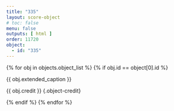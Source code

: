 ```yaml
---
title: "335"
layout: score-object
# toc: false
menu: false
outputs: [ html ]
order: 11720
object:
  - id: "335"
---
```


{% for obj in objects.object_list %}
{% if obj.id == object[0].id %}

{{ obj.extended_caption }}

{{ obj.credit }} {.object-credit}

{% endif %}
{% endfor %}
